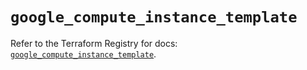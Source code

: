 # `google_compute_instance_template`

Refer to the Terraform Registry for docs: [`google_compute_instance_template`](https://registry.terraform.io/providers/hashicorp/google/5.42.0/docs/resources/compute_instance_template).

